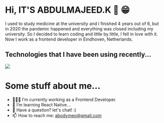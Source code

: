 # Hi, IT'S ABDULMAJEED.K 👋 😁

<p align="left">
  I used to study medicine at the university and I finished 4 years out of 6, but in 2020 the pandemic happened and everything was closed including my university. So I decided to learn coding and little by little, I fell in love with it. Now I work as a frontend developer in Eindhoven, Netherlands.
</p>

<p align="center">
  <h2>Technologies that I have been using recently...</h2>
  <img align="center" src="https://github-readme-stats.vercel.app/api/top-langs/?username=Abdulmajeedkutaibani&layout=compact&theme=tokyonight&langs_count=10" />
</p>

# Some stuff about me...
- 👨🏻‍💻 I’m currently working as a Frontend Developer.
- 🌱 I’m learning React Native...
- 💬 Have a question? let's chat! :)
- 📫 How to reach me: abodymeo@gmail.com
